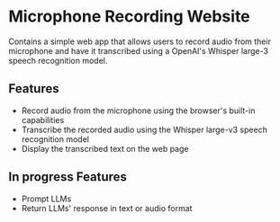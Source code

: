 # Microphone Recording Website

Contains a simple web app that allows users to record audio from their microphone and have it transcribed using a OpenAI's Whisper large-3 speech recognition model.

## Features

- Record audio from the microphone using the browser's built-in capabilities
- Transcribe the recorded audio using the Whisper large-v3 speech recognition model
- Display the transcribed text on the web page

## In progress Features

- Prompt LLMs
- Return LLMs' response in text or audio format
